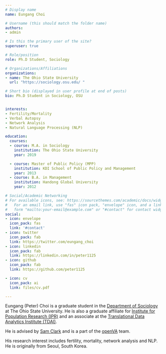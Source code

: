 ```yaml
---
# Display name
name: Eungang Choi

# Username (this should match the folder name)
authors:
- admin

# Is this the primary user of the site?
superuser: true

# Role/position
role: Ph.D Student, Sociology

# Organizations/Affiliations
organizations:
- name: The Ohio State University
  url: "https://sociology.osu.edu/ "

# Short bio (displayed in user profile at end of posts)
bio: Ph.D Student in Sociology, OSU


interests:
- Fertility/Mortality
- Verbal Autopsy
- Network Analysis
- Natural Language Processing (NLP)

education:
  courses:
  - course: M.A. in Sociology
    institution: The Ohio State University
    year: 2019

  - course: Master of Public Policy (MPP)
    institution: KDI School of Public Policy and Management
    year: 2013
  - course: B.A. in Management
    institution: Handong Global University
    year: 2012

# Social/Academic Networking
# For available icons, see: https://sourcethemes.com/academic/docs/widgets/#icons
#   For an email link, use "fas" icon pack, "envelope" icon, and a link in the
#   form "mailto:your-email@example.com" or "#contact" for contact widget.
social:
- icon: envelope
  icon_pack: fas
  link: '#contact'
- icon: twitter
  icon_pack: fab
  link: https://twitter.com/eungang_choi
- icon: linkedin
  icon_pack: fab
  link: https://linkedin.com/in/peter1125
- icon: github
  icon_pack: fab
  link: https://github.com/peter1125

- icon: cv
  icon_pack: ai
  link: files/cv.pdf

---
```


Eungang (Peter) Choi is a graduate student in the [Department of Sociology](https://sociology.osu.edu/) at The Ohio State University. He is also a graduate affiliate for [Institute for Population Research (IPR)](https://ipr.osu.edu/) and an associate at the [Translational Data Analytics Institute (TDAI)](https://tdai.osu.edu/).

He is advised by [Sam Clark](http://www.samclark.net/) and is a part of the [openVA](http://openva.net/) team.

His research interest includes fertility, mortality, network analysis and NLP. He is originally from Seoul, South Korea.
